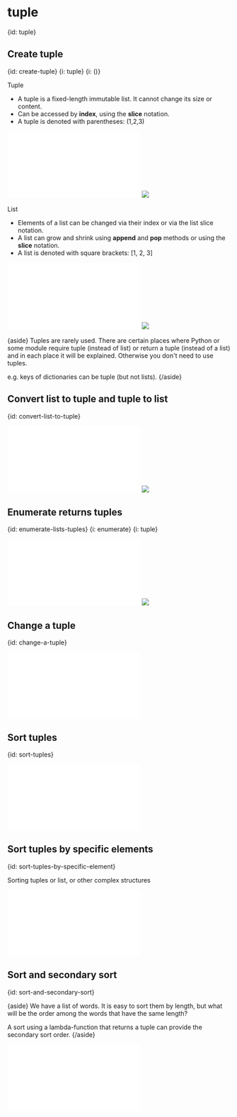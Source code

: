 # tuple
{id: tuple}


## Create tuple
{id: create-tuple}
{i: tuple}
{i: ()}

Tuple

* A tuple is a fixed-length immutable list. It cannot change its size or content.
* Can be accessed by **index**, using the **slice** notation.
* A tuple is denoted with parentheses: (1,2,3)

![](examples/lists/tuple.py)
![](examples/lists/tuple.out)

List


* Elements of a list can be changed via their index or via the list slice notation.
* A list can grow and shrink using **append** and **pop** methods or using the **slice** notation.
* A list is denoted with square brackets:   [1, 2, 3]

![](examples/lists/list.py)
![](examples/lists/list.out)


{aside}
Tuples are rarely used. There are certain places where Python or some module require tuple (instead of list) or return a tuple (instead of a list)
and in each place it will be explained. Otherwise you don't need to use tuples.

e.g. keys of dictionaries can be tuple (but not lists).
{/aside}

## Convert list to tuple and tuple to list
{id: convert-list-to-tuple}

![](examples/lists/totuple.py)
![](examples/lists/totuple.out)

## Enumerate returns tuples
{id: enumerate-lists-tuples}
{i: enumerate}
{i: tuple}

![](examples/lists/enumerate_tuple.py)
![](examples/lists/enumerate_tuple.out)


## Change a tuple
{id: change-a-tuple}

![](examples/lists/change_tuple.py)


## Sort tuples
{id: sort-tuples}

![](examples/lists/sort_tuples.py)

## Sort tuples by specific elements
{id: sort-tuples-by-specific-element}

Sorting tuples or list, or other complex structures

![](examples/lists/sort_tuples_by_specific_elements.py)

## Sort and secondary sort
{id: sort-and-secondary-sort}

{aside}
We have a list of words. It is easy to sort them by length, but what will be the order among the words
that have the same length?

A sort using a lambda-function that returns a tuple can provide the secondary sort order.
{/aside}

![](examples/lists/sort_by_two_keys.py)



